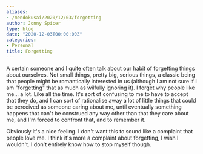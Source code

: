 ```yaml
---
aliases:
- /mendokusai/2020/12/03/forgetting
author: Jonny Spicer
type: blog
date: "2020-12-03T00:00:00Z"
categories:
- Personal
title: Forgetting
---
```

A certain someone and I quite often talk about our habit of forgetting things about ourselves. Not small things, pretty big, serious things, a classic being that people might be
romantically interested in us (although I am not sure if I am "forgetting" that as much as wilfully ignoring it). I forget why people like me... a lot. Like all the time. It's
sort of confusing to me to have to accept that they do, and I can sort of rationalise away a lot of little things that could be perceived as someone caring about me, until
eventually something happens that can't be construed any way other than that they care about me, and I'm forced to confront that, and to remember it.

Obviously it's a nice feeling. I don't want this to sound like a complaint that people love me. I think it's more a complaint about forgetting, I wish I wouldn't. I don't entirely
know how to stop myself though.
